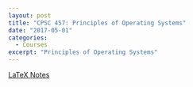 ```yaml
---
layout: post
title: "CPSC 457: Principles of Operating Systems"
date: "2017-05-01"
categories:
  - Courses
excerpt: "Principles of Operating Systems"
---
```


[LaTeX Notes](cpsc-457.pdf)
